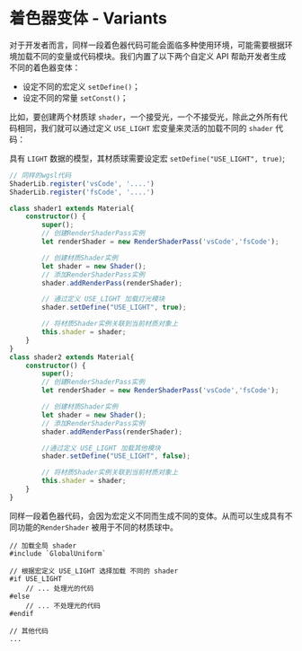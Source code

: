 # 着色器变体 - Variants

对于开发者而言，同样一段着色器代码可能会面临多种使用环境，可能需要根据环境加载不同的变量或代码模块。我们内置了以下两个自定义 API 帮助开发者生成不同的着色器变体：
- 设定不同的宏定义 `setDefine()`；
- 设定不同的常量 `setConst()`； 

比如，要创建两个材质球 `shader`，一个接受光，一个不接受光，除此之外所有代码相同，我们就可以通过定义 `USE_LIGHT` 宏变量来灵活的加载不同的 `shader` 代码：

具有 `LIGHT` 数据的模型，其材质球需要设定宏 `setDefine("USE_LIGHT", true)`;

```ts
// 同样的wgsl代码
ShaderLib.register('vsCode', '....')
ShaderLib.register('fsCode', '....')

class shader1 extends Material{
    constructor() {
        super();
        // 创建RenderShaderPass实例
        let renderShader = new RenderShaderPass('vsCode','fsCode');

        // 创建材质Shader实例
        let shader = new Shader();
        // 添加RenderShaderPass实例
        shader.addRenderPass(renderShader);

        // 通过定义 USE_LIGHT 加载灯光模块
        shader.setDefine("USE_LIGHT", true);

        // 将材质Shader实例关联到当前材质对象上
        this.shader = shader;
    }
}
class shader2 extends Material{
    constructor() {
        super();
        // 创建RenderShaderPass实例
        let renderShader = new RenderShaderPass('vsCode','fsCode');

        // 创建材质Shader实例
        let shader = new Shader();
        // 添加RenderShaderPass实例
        shader.addRenderPass(renderShader);

        //通过定义 USE_LIGHT 加载其他模块
        shader.setDefine("USE_LIGHT", false);

        // 将材质Shader实例关联到当前材质对象上
        this.shader = shader;
    }
}
```
同样一段着色器代码，会因为宏定义不同而生成不同的变体。从而可以生成具有不同功能的`RenderShader` 被用于不同的材质球中。
```wgsl
// 加载全局 shader
#include `GlobalUniform`

// 根据宏定义 USE_LIGHT 选择加载 不同的 shader
#if USE_LIGHT
    // ... 处理光的代码
#else
    // ... 不处理光的代码
#endif

// 其他代码
...
```